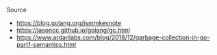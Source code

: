 Source

- https://blog.golang.org/ismmkeynote
- https://jasoncc.github.io/golang/gc.html
- https://www.ardanlabs.com/blog/2018/12/garbage-collection-in-go-part1-semantics.html

